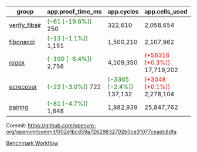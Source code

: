 | group | app.proof_time_ms | app.cycles | app.cells_used | leaf.proof_time_ms | leaf.cycles | leaf.cells_used |
| -- | -- | -- | -- | -- | -- | -- |
| [verify_fibair](https://github.com/openvm-org/openvm/blob/benchmark-results/benchmarks-pr/2149/verify_fibair-002e1bcd59a72629832702b0ce31077ceadc8dfa.md) |<span style='color: green'>(-61 [-19.6%])</span> 250 |  322,610 |  2,058,654 |- | - | - |
| [fibonacci](https://github.com/openvm-org/openvm/blob/benchmark-results/benchmarks-pr/2149/fibonacci-002e1bcd59a72629832702b0ce31077ceadc8dfa.md) |<span style='color: green'>(-13 [-1.1%])</span> 1,151 |  1,500,210 |  2,107,962 |- | - | - |
| [regex](https://github.com/openvm-org/openvm/blob/benchmark-results/benchmarks-pr/2149/regex-002e1bcd59a72629832702b0ce31077ceadc8dfa.md) |<span style='color: green'>(-190 [-6.4%])</span> 2,758 |  4,109,350 | <span style='color: red'>(+56316 [+0.3%])</span> 17,719,202 |- | - | - |
| [ecrecover](https://github.com/openvm-org/openvm/blob/benchmark-results/benchmarks-pr/2149/ecrecover-002e1bcd59a72629832702b0ce31077ceadc8dfa.md) |<span style='color: green'>(-22 [-3.0%])</span> 722 | <span style='color: green'>(-3365 [-2.4%])</span> 137,132 | <span style='color: red'>(+3048 [+0.1%])</span> 2,278,104 |- | - | - |
| [pairing](https://github.com/openvm-org/openvm/blob/benchmark-results/benchmarks-pr/2149/pairing-002e1bcd59a72629832702b0ce31077ceadc8dfa.md) |<span style='color: green'>(-81 [-4.7%])</span> 1,648 |  1,882,939 |  25,847,762 |- | - | - |


Commit: https://github.com/openvm-org/openvm/commit/002e1bcd59a72629832702b0ce31077ceadc8dfa

[Benchmark Workflow](https://github.com/openvm-org/openvm/actions/runs/18021355654)
